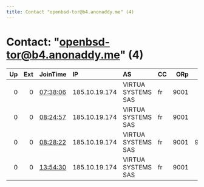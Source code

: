 ```yaml
---
title: Contact "openbsd-tor@b4.anonaddy.me" (4)
---
```


# Contact: "openbsd-tor@b4.anonaddy.me" (4)

|   Up |   Ext | JoinTime                                                                                            | IP            | AS                 | CC   |   ORp |   Dirp | OS   | Version   | Nickname    |   eFamMembers |
|-----:|------:|:----------------------------------------------------------------------------------------------------|:--------------|:-------------------|:-----|------:|-------:|:-----|:----------|:------------|--------------:|
|    0 |     0 | [07:38:06](https://metrics.torproject.org/rs.html#details/FA144AF768848FD84BF3359946179D2CED5EECE8) | 185.10.19.174 | VIRTUA SYSTEMS SAS | fr   |  9001 |      0 | BSD  | 0.4.5.10  | vs6948relay |             1 |
|    0 |     0 | [08:24:57](https://metrics.torproject.org/rs.html#details/9720175FA859A240D36DA796D6985179F2E46829) | 185.10.19.174 | VIRTUA SYSTEMS SAS | fr   |  9001 |      0 | BSD  | 0.4.5.10  | vs6948relay |             1 |
|    0 |     0 | [08:28:22](https://metrics.torproject.org/rs.html#details/EA79100AF0EFA40BD7E7CC16E3A8ED770AC76DB3) | 185.10.19.174 | VIRTUA SYSTEMS SAS | fr   |  9001 |   9030 | BSD  | 0.4.5.10  | vs6948relay |             1 |
|    0 |     0 | [13:54:30](https://metrics.torproject.org/rs.html#details/C9CC2C86F7EF52F6021F7B7DEB91608D3C2A43CE) | 185.10.19.174 | VIRTUA SYSTEMS SAS | fr   |  9001 |      0 | BSD  | 0.4.5.10  | vs6948relay |             1 |
